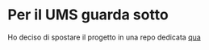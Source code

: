# Per il UMS guarda sotto

Ho deciso di spostare il progetto in una repo dedicata <a href="https://github.com/ArmandoAnescu/User-Management-System" target="blank">qua</a>
